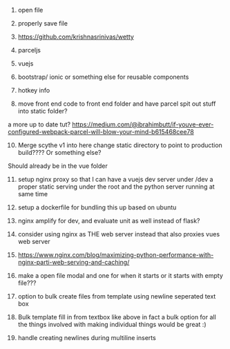 1. open file
2. properly save file
3. https://github.com/krishnasrinivas/wetty


4. parceljs
5. vuejs
6. bootstrap/ ionic or something else for reusable components
7. hotkey info
8. move front end code to front end folder and have parcel spit out stuff into static folder?

a more up to date tut? https://medium.com/@ibrahimbutt/if-youve-ever-configured-webpack-parcel-will-blow-your-mind-b615468cee78



10.  Merge scythe v1 into here change static directory to point to production build????
Or something else?

Should already be in the vue folder



11. setup nginx proxy so that I can have a vuejs dev server under /dev
a proper static serving under the root and the python server running at same time

12. setup a dockerfile for bundling this up based on ubuntu

13. nginx amplify for dev, and evaluate unit as well instead of flask?

14. consider using nginx as THE web server instead that also proxies vues web server
15. https://www.nginx.com/blog/maximizing-python-performance-with-nginx-parti-web-serving-and-caching/


16. make a open file modal and one for when it starts or it starts with empty file???

17. option to bulk create files from template using newline seperated text box

18. Bulk template fill in from textbox like above
in fact a bulk option for all the things involved with making individual things would be great :)

19. handle creating newlines during multiline inserts